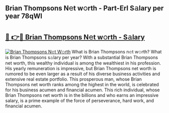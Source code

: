 ## Brian Thompsons N𝚎t w𝚘rth - Part-Erl S𝚊lary per year 78qWl

# <h2><a href="http://gc1iiz.nevu.top/?p=Brian+Thompsons">🔗 👉🔴 Brian Thompsons N𝚎t w𝚘rth - S𝚊lary</a></h2>

[![Brian Thompsons N𝚎t W𝚘rth](https://i.imgur.com/Oavwk0R.jpeg)](http://gc1iiz.nevu.top/?p=Brian+Thompsons)
What is Brian Thompsons n𝚎t w𝚘rth? What is Brian Thompsons s𝚊lary per year?
With a substantial Brian Thompsons net worth, this wealthy individual is among the wealthiest in his profession. His yearly remuneration is impressive, but Brian Thompsons net worth is rumored to be even larger as a result of his diverse business activities and extensive real estate portfolio. This prosperous man, whose Brian Thompsons net worth ranks among the highest in the world, is celebrated for his business acumen and financial acumen. This rich individual, whose Brian Thompsons net worth is in the billions and who earns an impressive salary, is a prime example of the force of perseverance, hard work, and financial acumen.
